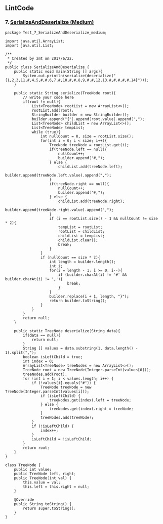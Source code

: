 ## LintCode
### 7. <a href="http://lintcode.com/problem/binary-tree-serialization"> SerializeAndDeserialize (Medium) </a>

	package Test_7_SerializeAndDeserialize_medium;

	import java.util.ArrayList;
	import java.util.List;
	
	/**
	 * Created by zmt on 2017/6/22.
	 */
	public class SerializeAndDeserialize {
	    public static void main(String [] args){
	        System.out.println(serialize(deserialize("{1,2,3,11,#,4,5,#,#,6,7,#,10,#,#,8,9,#,#,12,13,#,#,#,#,#,14}")));
	    }
	
	    public static String serialize(TreeNode root){
	        // write your code here
	        if(root != null){
	            List<TreeNode> rootList = new ArrayList<>();
	            rootList.add(root);
	            StringBuilder builder = new StringBuilder();
	            builder.append("{").append(root.value).append(",");
	            List<TreeNode> childList = new ArrayList<>();
	            List<TreeNode> tempList;
	            while (true){
	                int nullCount = 0, size = rootList.size();
	                for(int i = 0; i < size; i++){
	                    TreeNode treeNode = rootList.get(i);
	                    if(treeNode.left == null){
	                        nullCount++;
	                        builder.append("#,");
	                    } else {
	                        childList.add(treeNode.left);
	                        builder.append(treeNode.left.value).append(",");
	                    }
	                    if(treeNode.right == null){
	                        nullCount++;
	                        builder.append("#,");
	                    } else {
	                        childList.add(treeNode.right);
	                        builder.append(treeNode.right.value).append(",");
	                    }
	                    if (i == rootList.size() - 1 && nullCount != size * 2){
	                        tempList = rootList;
	                        rootList = childList;
	                        childList = tempList;
	                        childList.clear();
	                        break;
	                    }
	                }
	                if (nullCount == size * 2){
	                    int length = builder.length();
	                    int i;
	                    for(i = length - 1; i >= 0; i--){
	                        if (builder.charAt(i) != '#' && builder.charAt(i) != ','){
	                            break;
	                        }
	                    }
	                    builder.replace(i + 1, length, "}");
	                    return builder.toString();
	                }
	            }
	        }
	        return null;
	    }
	
	    public static TreeNode deserialize(String data){
	        if(data == null){
	            return null;
	        }
	        String [] values = data.substring(1, data.length() - 1).split(",");
	        boolean isLeftChild = true;
	        int index = 0;
	        ArrayList<TreeNode> treeNodes = new ArrayList<>();
	        TreeNode root = new TreeNode(Integer.parseInt(values[0]));
	        treeNodes.add(root);
	        for (int i = 1; i < values.length; i++) {
	            if (!values[i].equals("#")) {
	                TreeNode treeNode = new TreeNode(Integer.parseInt(values[i]));
	                if (isLeftChild) {
	                    treeNodes.get(index).left = treeNode;
	                } else {
	                    treeNodes.get(index).right = treeNode;
	                }
	                treeNodes.add(treeNode);
	            }
	            if (!isLeftChild) {
	                index++;
	            }
	            isLeftChild = !isLeftChild;
	        }
	        return root;
	    }
	}
	
	class TreeNode {
	    public int value;
	    public TreeNode left, right;
	    public TreeNode(int val) {
	        this.value = val;
	        this.left = this.right = null;
	    }
	
	    @Override
	    public String toString() {
	        return super.toString();
	    }
	}
